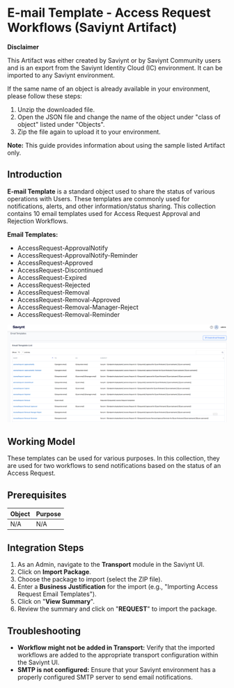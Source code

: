 # E-mail Template - Access Request Workflows (Saviynt Artifact)

**Disclaimer**

This Artifact was either created by Saviynt or by Saviynt Community users and is an export from the Saviynt Identity Cloud (IC) environment. It can be imported to any Saviynt environment.

If the same name of an object is already available in your environment, please follow these steps:

1. Unzip the downloaded file.
2. Open the JSON file and change the name of the object under "class of object" listed under "Objects".
3. Zip the file again to upload it to your environment.

**Note:** This guide provides information about using the sample listed Artifact only.


## Introduction

**E-mail Template** is a standard object used to share the status of various operations with Users. These templates are commonly used for notifications, alerts, and other information/status sharing. This collection contains 10 email templates used for Access Request Approval and Rejection Workflows.

**Email Templates:**

* AccessRequest-ApprovalNotify
* AccessRequest-ApprovalNotify-Reminder
* AccessRequest-Approved
* AccessRequest-Discontinued
* AccessRequest-Expired
* AccessRequest-Rejected
* AccessRequest-Removal
* AccessRequest-Removal-Approved
* AccessRequest-Removal-Manager-Reject
* AccessRequest-Removal-Reminder

![Email Template List](./images/visual.png)


## Working Model

These templates can be used for various purposes. In this collection, they are used for two workflows to send notifications based on the status of an Access Request.


## Prerequisites

| Object | Purpose |
|---|---|
| N/A | N/A |


## Integration Steps

1. As an Admin, navigate to the **Transport** module in the Saviynt UI.
2. Click on **Import Package**.
3. Choose the package to import (select the ZIP file).
4. Enter a **Business Justification** for the import (e.g., "Importing Access Request Email Templates").
5. Click on "**View Summary**".
6. Review the summary and click on "**REQUEST**" to import the package.


## Troubleshooting

* **Workflow might not be added in Transport:** Verify that the imported workflows are added to the appropriate transport configuration within the Saviynt UI.
* **SMTP is not configured:** Ensure that your Saviynt environment has a properly configured SMTP server to send email notifications.
